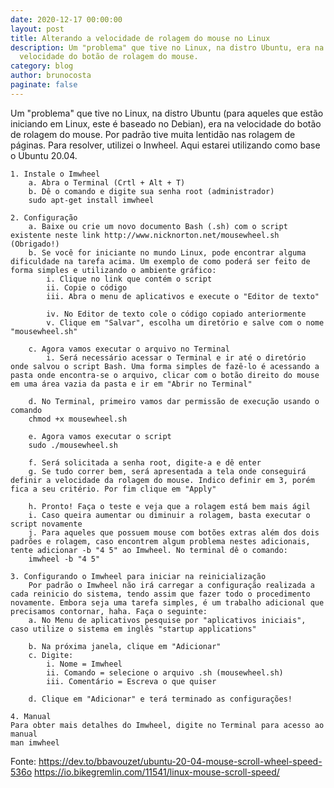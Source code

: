 ```yaml
---
date: 2020-12-17 00:00:00
layout: post
title: Alterando a velocidade de rolagem do mouse no Linux
description: Um "problema" que tive no Linux, na distro Ubuntu, era na
  velocidade do botão de rolagem do mouse.
category: blog
author: brunocosta
paginate: false
---
```

Um "problema" que tive no Linux, na distro Ubuntu (para aqueles que estão iniciando em Linux, este é baseado no Debian), era na velocidade do botão de rolagem do mouse. Por padrão tive muita lentidão nas rolagem de páginas.
Para resolver, utilizei o Inwheel. Aqui estarei utilizando como base o Ubuntu 20.04.

	1. Instale o Imwheel
		a. Abra o Terminal (Crtl + Alt + T)
		b. Dê o comando e digite sua senha root (administrador)
		sudo apt-get install imwheel
		
	2. Configuração
		a. Baixe ou crie um novo documento Bash (.sh) com o script existente neste link http://www.nicknorton.net/mousewheel.sh (Obrigado!)
		b. Se você for iniciante no mundo Linux, pode encontrar alguma dificuldade na tarefa acima. Um exemplo de como poderá ser feito de forma simples e utilizando o ambiente gráfico:
			i. Clique no link que contém o script
			ii. Copie o código
			iii. Abra o menu de aplicativos e execute o "Editor de texto"
			
			iv. No Editor de texto cole o código copiado anteriormente
			v. Clique em "Salvar", escolha um diretório e salve com o nome "mousewheel.sh"
			
		c. Agora vamos executar o arquivo no Terminal
			i. Será necessário acessar o Terminal e ir até o diretório onde salvou o script Bash. Uma forma simples de fazê-lo é acessando a pasta onde encontra-se o arquivo, clicar com o botão direito do mouse em uma área vazia da pasta e ir em "Abrir no Terminal"
			
		d. No Terminal, primeiro vamos dar permissão de execução usando o comando
		chmod +x mousewheel.sh
		
		e. Agora vamos executar o script
		sudo ./mousewheel.sh
		
		f. Será solicitada a senha root, digite-a e dê enter
		g. Se tudo correr bem, será apresentada a tela onde conseguirá definir a velocidade da rolagem do mouse. Indico definir em 3, porém fica a seu critério. Por fim clique em "Apply"
		
		h. Pronto! Faça o teste e veja que a rolagem está bem mais ágil
		i. Caso queira aumentar ou diminuir a rolagem, basta executar o script novamente
		j. Para aqueles que possuem mouse com botões extras além dos dois padrões e rolagem, caso encontrem algum problema nestes adicionais, tente adicionar -b "4 5" ao Imwheel. No terminal dê o comando:
		imwheel -b "4 5"
	
	3. Configurando o Imwheel para iniciar na reinicialização
		Por padrão o Imwheel não irá carregar a configuração realizada a cada reinicio do sistema, tendo assim que fazer todo o procedimento novamente. Embora seja uma tarefa simples, é um trabalho adicional que precisamos contornar, haha. Faça o seguinte:
		a. No Menu de aplicativos pesquise por "aplicativos iniciais", caso utilize o sistema em inglês "startup applications"
		
		b. Na próxima janela, clique em "Adicionar"
		c. Digite:
			i. Nome = Imwheel
			ii. Comando = selecione o arquivo .sh (mousewheel.sh)
			iii. Comentário = Escreva o que quiser
		
		d. Clique em "Adicionar" e terá terminado as configurações!
		
	4. Manual
	Para obter mais detalhes do Imwheel, digite no Terminal para acesso ao manual
	man imwheel
	
Fonte:
https://dev.to/bbavouzet/ubuntu-20-04-mouse-scroll-wheel-speed-536o
https://io.bikegremlin.com/11541/linux-mouse-scroll-speed/


